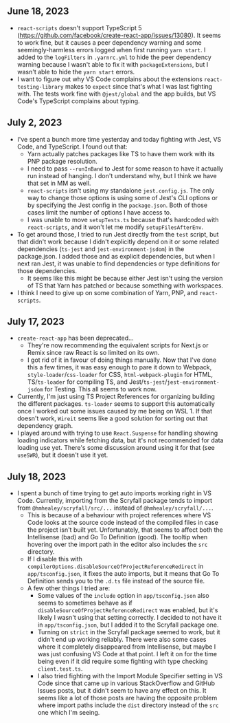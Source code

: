## June 18, 2023

-   `react-scripts` doesn't support TypeScript 5 (https://github.com/facebook/create-react-app/issues/13080). It seems to work fine, but it causes a peer dependency warning and some seemingly-harmless errors logged when first running `yarn start`. I added to the `logFilters` in `.yarnrc.yml` to hide the peer dependency warning because I wasn't able to fix it with `packageExtensions`, but I wasn't able to hide the `yarn start` errors.
-   I want to figure out why VS Code complains about the extensions `react-testing-library` makes to `expect` since that's what I was last fighting with. The tests work fine with `@jest/global` and the app builds, but VS Code's TypeScript complains about typing.

## July 2, 2023

-   I've spent a bunch more time yesterday and today fighting with Jest, VS Code, and TypeScript. I found out that:
    -   Yarn actually patches packages like TS to have them work with its PNP package resolution.
    -   I need to pass `--runInBand` to Jest for some reason to have it actually run instead of hanging. I don't understand why, but I think we have that set in MM as well.
    -   `react-scripts` isn't using my standalone `jest.config.js`. The only way to change those options is using some of Jest's CLI options or by specifying the Jest config in the `package.json`. Both of those cases limit the number of options I have access to.
    -   I was unable to move `setupTests.ts` because that's hardcoded with `react-scripts`, and it won't let me modify `setupFilesAfterEnv`.
-   To get around those, I tried to run Jest directly from the `test` script, but that didn't work because I didn't explicitly depend on it or some related dependencies (`ts-jest` and `jest-environment-jsdom`) in the package.json. I added those and as explicit dependencies, but when I next ran Jest, it was unable to find dependencies or type definitions for those dependencies.
    -   It seems like this might be because either Jest isn't using the version of TS that Yarn has patched or because something with workspaces.
-   I think I need to give up on some combination of Yarn, PNP, and `react-scripts`.

## July 17, 2023

-   `create-react-app` has been deprecated...
    -   They're now recommending the equivalent scripts for Next.js or Remix since raw React is so limited on its own.
    -   I got rid of it in favour of doing things manually. Now that I've done this a few times, it was easy enough to pare it down to Webpack, `style-loader`/`css-loader` for CSS, `html-webpack-plugin` for HTML, TS/`ts-loader` for compiling TS, and Jest/`ts-jest`/`jest-environment-jsdom` for Testing. This all seems to work now.
-   Currently, I'm just using TS Project References for organizing building the different packages. `ts-loader` seems to support this automatically once I worked out some issues caused by me being on WSL 1. If that doesn't work, `Wireit` seems like a good solution for sorting out that dependency graph.
-   I played around with trying to use `React.Suspense` for handling showing loading indicators while fetching data, but it's not recommended for data loading use yet. There's some discussion around using it for that (see `useSWR`), but it doesn't use it yet.

## July 18, 2023

-   I spent a bunch of time trying to get auto imports working right in VS Code. Currently, importing from the Scryfall package tends to import from `@hmhealey/scryfall/src/...` instead of `@hmhealey/scryfall/...`.
    -   This is because of a behaviour with project references where VS Code looks at the source code instead of the compiled files in case the project isn't built yet. Unfortunately, that seems to affect both the Intellisense (bad) and Go To Definition (good). The tooltip when hovering over the import path in the editor also includes the `src` directory.
    -   If I disable this with `compilerOptions.disableSourceOfProjectReferenceRedirect` in `app/tsconfig.json`, it fixes the auto imports, but it means that Go To Definition sends you to the `.d.ts` file instead of the source file.
    -   A few other things I tried are:
        -   Some values of the `include` option in `app/tsconfig.json` also seems to sometimes behave as if `disableSourceOfProjectReferenceRedirect` was enabled, but it's likely I wasn't using that setting correctly. I decided to not have it in `app/tsconfig.json`, but I added it to the Scryfall package one.
        -   Turning on `strict` in the Scryfall package seemed to work, but it didn't end up working reliably. There were also some cases where it completely disappeared from Intellisense, but maybe I was just confusing VS Code at that point. I left it on for the time being even if it did require some fighting with type checking `client.test.ts`.
        -   I also tried fighting with the Import Module Specifier setting in VS Code since that came up in various StackOverflow and GitHub Issues posts, but it didn't seem to have any effect on this. It seems like a lot of those posts are having the opposite problem where import paths include the `dist` directory instead of the `src` one which I'm seeing.
